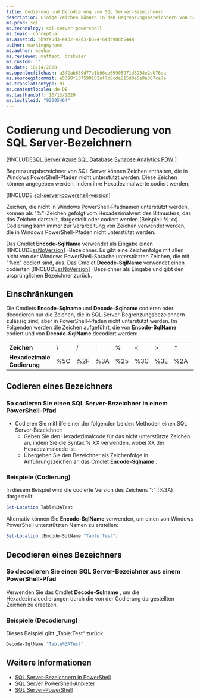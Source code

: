 ```yaml
---
title: Codierung und Decodierung von SQL Server-Bezeichnern
description: Einige Zeichen können in den Begrenzungsbezeichnern von SQL Server enthalten sein, die in Windows PowerShell-Pfaden nicht unterstützt werden. Hier erfahren Sie, wie Sie diese einschließen, indem Sie sie mit ihren hexadezimalen Werten darstellen.
ms.prod: sql
ms.technology: sql-server-powershell
ms.topic: conceptual
ms.assetid: bb9fe0d3-e432-42d3-b324-64dc908b544a
author: markingmyname
ms.author: maghan
ms.reviewer: matteot, drskwier
ms.custom: ''
ms.date: 10/14/2020
ms.openlocfilehash: a3f2ab659d77e1b06cb69905971d3954e2eb76da
ms.sourcegitcommit: a5398f107599102af7c8cda815d8e5e9a367ce7e
ms.translationtype: HT
ms.contentlocale: de-DE
ms.lasthandoff: 10/13/2020
ms.locfileid: "92005464"
---
```

# <a name="encode-and-decode-sql-server-identifiers"></a>Codierung und Decodierung von SQL Server-Bezeichnern

[!INCLUDE[SQL Server Azure SQL Database Synapse Analytics PDW ](../includes/applies-to-version/sql-asdb-asdbmi-asa-pdw.md)]

Begrenzungsbezeichner von SQL Server können Zeichen enthalten, die in Windows PowerShell-Pfaden nicht unterstützt werden. Diese Zeichen können angegeben werden, indem ihre Hexadezimalwerte codiert werden.

[!INCLUDE [sql-server-powershell-version](../includes/sql-server-powershell-version.md)]

Zeichen, die nicht in Windows PowerShell-Pfadnamen unterstützt werden, können als "%"-Zeichen gefolgt vom Hexadezimalwert des Bitmusters, das das Zeichen darstellt, dargestellt oder codiert werden (Beispiel: **%** xx). Codierung kann immer zur Verarbeitung von Zeichen verwendet werden, die in Windows PowerShell-Pfaden nicht unterstützt werden.

Das Cmdlet **Encode-SqlName** verwendet als Eingabe einen [!INCLUDE[ssNoVersion](../includes/ssnoversion-md.md)] -Bezeichner. Es gibt eine Zeichenfolge mit allen nicht von der Windows PowerShell-Sprache unterstützten Zeichen, die mit "%xx" codiert sind, aus. Das Cmdlet **Decode-SqlName** verwendet einen codierten [!INCLUDE[ssNoVersion](../includes/ssnoversion-md.md)] -Bezeichner als Eingabe und gibt den ursprünglichen Bezeichner zurück.  

## <a name="limitations-and-restrictions"></a>Einschränkungen

Die Cmdlets **Encode-Sqlname** und **Decode-Sqlname** codieren oder decodieren nur die Zeichen, die in SQL Server-Begrenzungsbezeichnern zulässig sind, aber in PowerShell-Pfaden nicht unterstützt werden. Im Folgenden werden die Zeichen aufgeführt, die von **Encode-SqlName** codiert und von **Decode-SqlName** decodiert werden:

|||||||||||||
|-|-|-|-|-|-|-|-|-|-|-|-|
|**Zeichen**|\ |/|:|%|\<|>|*|?|[|]|&#124;|  
|**Hexadezimale Codierung**|%5C|%2F|%3A|%25|%3C|%3E|%2A|%3F|%5B|%5D|%7C|

## <a name="encoding-an-identifier"></a>Codieren eines Bezeichners  

### <a name="to-encode-a-sql-server-identifier-in-a-powershell-path"></a>So codieren Sie einen SQL Server-Bezeichner in einem PowerShell-Pfad

- Codieren Sie mithilfe einer der folgenden beiden Methoden einen SQL Server-Bezeichner:
    - Geben Sie den Hexadezimalcode für das nicht unterstützte Zeichen an, indem Sie die Syntax % XX verwenden, wobei XX der Hexadezimalcode ist.
    - Übergeben Sie den Bezeichner als Zeichenfolge in Anführungszeichen an das Cmdlet **Encode-Sqlname** .

### <a name="examples-encoding"></a>Beispiele (Codierung)

In diesem Beispiel wird die codierte Version des Zeichens ":" (%3A) dargestellt:

```powershell
Set-Location Table%3ATest
```

Alternativ können Sie **Encode-SqlName** verwenden, um einen von Windows PowerShell unterstützten Namen zu erstellen:

```powershell
Set-Location (Encode-SqlName "Table:Test")
```

## <a name="decoding-an-identifier"></a>Decodieren eines Bezeichners

### <a name="to-decode-a-sql-server-identifier-from-a-powershell-path"></a>So decodieren Sie einen SQL Server-Bezeichner aus einem PowerShell-Pfad

Verwenden Sie das Cmdlet **Decode-Sqlname** , um die Hexadezimalcodierungen durch die von der Codierung dargestellten Zeichen zu ersetzen.

### <a name="examples-decoding"></a>Beispiele (Decodierung)

Dieses Beispiel gibt „Table:Test“ zurück:

```powershell
Decode-SqlName "Table%3ATest"
```

## <a name="see-also"></a>Weitere Informationen

- [SQL Server-Bezeichnern in PowerShell](sql-server-identifiers-in-powershell.md)
- [SQL Server PowerShell-Anbieter](sql-server-powershell-provider.md)
- [SQL Server-PowerShell](sql-server-powershell.md)  
